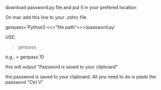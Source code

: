 download password.py file and put it in your prefered location

On mac add this line to your .zshrc file 

genpass='Python3 <<<"file path">>>/password.py'

USE: 

> genpass <length of password>

e.g., > genpass 10

this will output "Password is saved to your clipboard" 

the password is saved to your clipboard. All you need to do is paste the password "Ctrl V"
